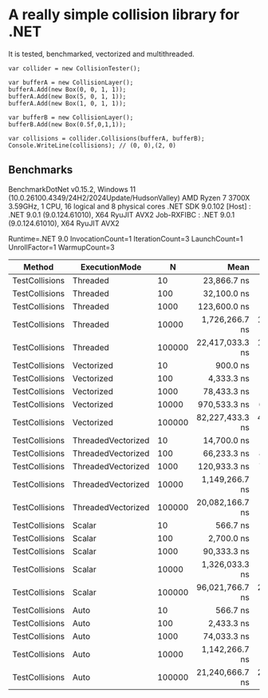 # A really simple collision library for .NET

It is tested, benchmarked, vectorized and multithreaded.

    var collider = new CollisionTester();
    
    var bufferA = new CollisionLayer();
    bufferA.Add(new Box(0, 0, 1, 1));
    bufferA.Add(new Box(5, 0, 1, 1));
    bufferA.Add(new Box(1, 0, 1, 1));
    
    var bufferB = new CollisionLayer();
    bufferB.Add(new Box(0.5f,0,1,1));
    
    var collisions = collider.Collisions(bufferA, bufferB);
    Console.WriteLine(collisions); // (0, 0),(2, 0)

## Benchmarks
BenchmarkDotNet v0.15.2, Windows 11 (10.0.26100.4349/24H2/2024Update/HudsonValley)
AMD Ryzen 7 3700X 3.59GHz, 1 CPU, 16 logical and 8 physical cores
.NET SDK 9.0.102
  [Host]     : .NET 9.0.1 (9.0.124.61010), X64 RyuJIT AVX2
  Job-RXFIBC : .NET 9.0.1 (9.0.124.61010), X64 RyuJIT AVX2

Runtime=.NET 9.0  InvocationCount=1  IterationCount=3
LaunchCount=1  UnrollFactor=1  WarmupCount=3

| Method         | ExecutionMode      | N      | Mean            | Error           | StdDev         | Median          | Op/s         | Allocated |
|--------------- |------------------- |------- |----------------:|----------------:|---------------:|----------------:|-------------:|----------:|
| TestCollisions | Threaded           | 10     |     23,866.7 ns |     91,242.9 ns |     5,001.3 ns |     21,600.0 ns |    41,899.44 |    2288 B |
| TestCollisions | Threaded           | 100    |     32,100.0 ns |     37,254.7 ns |     2,042.1 ns |     31,400.0 ns |    31,152.65 |    6168 B |
| TestCollisions | Threaded           | 1000   |    123,600.0 ns |    148,627.6 ns |     8,146.8 ns |    120,700.0 ns |     8,090.61 |   24616 B |
| TestCollisions | Threaded           | 10000  |  1,726,266.7 ns | 12,930,481.1 ns |   708,763.3 ns |  1,740,900.0 ns |       579.28 |  803072 B |
| TestCollisions | Threaded           | 100000 | 22,417,033.3 ns | 11,696,172.8 ns |   641,106.7 ns | 22,433,400.0 ns |        44.61 |   17664 B |
| TestCollisions | Vectorized         | 10     |        900.0 ns |      4,826.8 ns |       264.6 ns |      1,000.0 ns | 1,111,111.11 |         - |
| TestCollisions | Vectorized         | 100    |      4,333.3 ns |      3,797.7 ns |       208.2 ns |      4,400.0 ns |   230,769.23 |         - |
| TestCollisions | Vectorized         | 1000   |     78,433.3 ns |    120,330.2 ns |     6,595.7 ns |     76,000.0 ns |    12,749.68 |         - |
| TestCollisions | Vectorized         | 10000  |    970,533.3 ns |    662,366.1 ns |    36,306.5 ns |    956,300.0 ns |     1,030.36 |         - |
| TestCollisions | Vectorized         | 100000 | 82,227,433.3 ns | 48,725,472.2 ns | 2,670,807.6 ns | 82,430,700.0 ns |        12.16 |         - |
| TestCollisions | ThreadedVectorized | 10     |     14,700.0 ns |     23,716.8 ns |     1,300.0 ns |     14,000.0 ns |    68,027.21 |    1736 B |
| TestCollisions | ThreadedVectorized | 100    |     66,233.3 ns |    854,352.4 ns |    46,829.9 ns |     40,000.0 ns |    15,098.14 |    5520 B |
| TestCollisions | ThreadedVectorized | 1000   |    120,933.3 ns |    793,050.9 ns |    43,469.8 ns |     97,300.0 ns |     8,269.02 |   16368 B |
| TestCollisions | ThreadedVectorized | 10000  |  1,149,266.7 ns |  1,239,655.7 ns |    67,949.7 ns |  1,126,400.0 ns |       870.12 |  143336 B |
| TestCollisions | ThreadedVectorized | 100000 | 20,082,166.7 ns |  8,247,015.5 ns |   452,046.7 ns | 20,282,300.0 ns |        49.80 |   15200 B |
| TestCollisions | Scalar             | 10     |        566.7 ns |      3,797.7 ns |       208.2 ns |        500.0 ns | 1,764,705.88 |         - |
| TestCollisions | Scalar             | 100    |      2,700.0 ns |      9,479.7 ns |       519.6 ns |      2,400.0 ns |   370,370.37 |         - |
| TestCollisions | Scalar             | 1000   |     90,333.3 ns |    150,633.2 ns |     8,256.7 ns |     95,000.0 ns |    11,070.11 |         - |
| TestCollisions | Scalar             | 10000  |  1,326,033.3 ns |  5,144,039.5 ns |   281,962.2 ns |  1,170,800.0 ns |       754.13 |         - |
| TestCollisions | Scalar             | 100000 | 96,021,766.7 ns | 29,075,876.7 ns | 1,593,746.9 ns | 95,923,000.0 ns |        10.41 |         - |
| TestCollisions | Auto               | 10     |        566.7 ns |      3,797.7 ns |       208.2 ns |        500.0 ns | 1,764,705.88 |         - |
| TestCollisions | Auto               | 100    |      2,433.3 ns |      2,786.8 ns |       152.8 ns |      2,400.0 ns |   410,958.90 |         - |
| TestCollisions | Auto               | 1000   |     74,033.3 ns |     13,813.9 ns |       757.2 ns |     73,700.0 ns |    13,507.43 |         - |
| TestCollisions | Auto               | 10000  |  1,142,266.7 ns |  6,816,555.5 ns |   373,638.4 ns |    928,700.0 ns |       875.45 |         - |
| TestCollisions | Auto               | 100000 | 21,240,666.7 ns | 24,719,135.6 ns | 1,354,939.2 ns | 20,481,000.0 ns |        47.08 |   14984 B |
